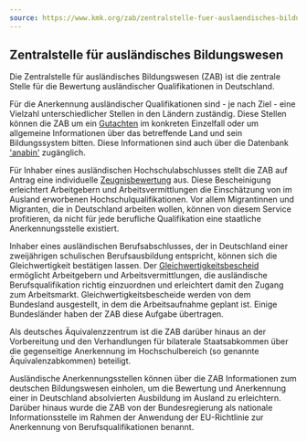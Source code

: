```yaml
---
source: https://www.kmk.org/zab/zentralstelle-fuer-auslaendisches-bildungswesen.html
---
```


## Zentralstelle für ausländisches Bildungswesen

Die Zentralstelle für ausländisches Bildungswesen (ZAB) ist die zentrale Stelle für die Bewertung ausländischer Qualifikationen in Deutschland.

Für die Anerkennung ausländischer Qualifikationen sind - je nach Ziel - eine Vielzahl unterschiedlicher Stellen in den Ländern zuständig. Diese Stellen können die ZAB um ein [Gutachten](https://www.kmk.org/zab/zentralstelle-fuer-auslaendisches-bildungswesen/gutachten.html "Link zu: Gutachten") im konkreten Einzelfall oder um allgemeine Informationen über das betreffende Land und sein Bildungssystem bitten. Diese Informationen sind auch über die Datenbank ['anabin'](http://anabin.kmk.org/ "Link zu: anabin") zugänglich.  
  
Für Inhaber eines ausländischen Hochschulabschlusses stellt die ZAB auf Antrag eine individuelle [Zeugnisbewertung](https://www.kmk.org/zab/zeugnisbewertung.html "Link zu: Zeugnisbewertung") aus. Diese Bescheinigung erleichtert Arbeitgebern und Arbeitsvermittlungen die Einschätzung von im Ausland erworbenen Hochschulqualifikationen. Vor allem Migrantinnen und Migranten, die in Deutschland arbeiten wollen, können von diesem Service profitieren, da nicht für jede berufliche Qualifikation eine staatliche Anerkennungsstelle existiert.

Inhaber eines ausländischen Berufsabschlusses, der in Deutschland einer zweijährigen schulischen Berufsausbildung entspricht, können sich die Gleichwertigkeit bestätigen lassen. Der [Gleichwertigkeitsbescheid](https://www.kmk.org/zab/zentralstelle-fuer-auslaendisches-bildungswesen/gleichwertigkeitsbescheid.html "Link zu: Gleichwertigkeitsbescheid") ermöglicht Arbeitgebern und Arbeitsvermittlungen, die ausländische Berufsqualifikation richtig einzuordnen und erleichtert damit den Zugang zum Arbeitsmarkt. Gleichwertigkeitsbescheide werden von dem Bundesland ausgestellt, in dem die Arbeitsaufnahme geplant ist. Einige Bundesländer haben der ZAB diese Aufgabe übertragen.

Als deutsches Äquivalenzzentrum ist die ZAB darüber hinaus an der Vorbereitung und den Verhandlungen für bilaterale Staatsabkommen über die gegenseitige Anerkennung im Hochschulbereich (so genannte Äquivalenzabkommen) beteiligt.

Ausländische Anerkennungsstellen können über die ZAB Informationen zum deutschen Bildungswesen einholen, um die Bewertung und Anerkennung einer in Deutschland absolvierten Ausbildung im Ausland zu erleichtern. Darüber hinaus wurde die ZAB von der Bundesregierung als nationale Informationsstelle im Rahmen der Anwendung der EU-Richtlinie zur Anerkennung von Berufsqualifikationen benannt.